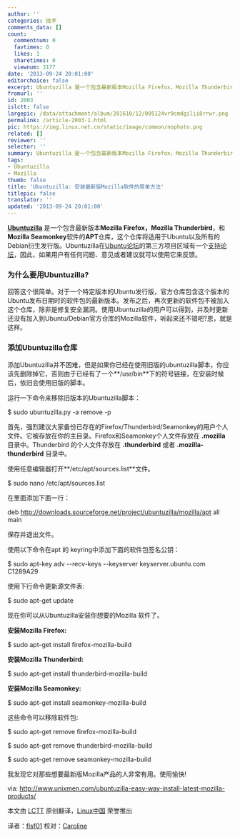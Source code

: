 ```yaml
---
author: ''
categories: 技术
comments_data: []
count:
  commentnum: 0
  favtimes: 0
  likes: 1
  sharetimes: 0
  viewnum: 3177
date: '2013-09-24 20:01:00'
editorchoice: false
excerpt: Ubuntuzilla 是一个包含最新版本Mozilla Firefox，Mozilla Thunderbird，和Mozilla Seamonkey软件的APT仓库，这个仓库将适用于Ubuntu以及所有的Debian衍生发行版。Ubuntuzilla在Ubuntu论坛的第三方项目区域有一个支  ...
fromurl: ''
id: 2003
islctt: false
largepic: /data/attachment/album/201610/12/095124vr9cmdgilii8rrwr.png
permalink: /article-2003-1.html
pic: https://img.linux.net.cn/static/image/common/nophoto.png
related: []
reviewer: ''
selector: ''
summary: Ubuntuzilla 是一个包含最新版本Mozilla Firefox，Mozilla Thunderbird，和Mozilla Seamonkey软件的APT仓库，这个仓库将适用于Ubuntu以及所有的Debian衍生发行版。Ubuntuzilla在Ubuntu论坛的第三方项目区域有一个支  ...
tags:
- Ubuntuzilla
- Mozilla
thumb: false
title: 'Ubuntuzilla: 安装最新版Mozilla软件的简单方法'
titlepic: false
translator: ''
updated: '2013-09-24 20:01:00'
---
```


[**Ubuntuzilla**](http://sourceforge.net/apps/mediawiki/ubuntuzilla/index.php?title=Main_Page) 是一个包含最新版本**Mozilla Firefox，Mozilla Thunderbird**，和**Mozilla Seamonkey**软件的**APT**仓库，这个仓库将适用于Ubuntu以及所有的Debian衍生发行版。Ubuntuzilla在[Ubuntu论坛](http://ubuntuforums.org/)的第三方项目区域有一个[支持论坛](http://ubuntuforums.org/forumdisplay.php?f=251)，因此，如果用户有任何问题、意见或者建议就可以使用它来反馈。


### **为什么要用Ubuntuzilla?**


回答这个很简单。对于一个特定版本的Ubuntu发行版，官方仓库包含这个版本的Ubuntu发布日期时的软件包的最新版本。发布之后，再次更新的软件包不被加入这个仓库，除非是修复安全漏洞。使用Ubuntuzilla的用户可以得到，并及时更新还没有加入到Ubuntu/Debian官方仓库的Mozilla软件，听起来还不错吧?恩，就是这样。


### **添加Ubuntuzilla仓库**


添加Ubuntuzilla并不困难，但是如果你已经在使用旧版的ubuntuzilla脚本，你应该先删除掉它，否则由于已经有了一个**/usr/bin**下的符号链接，在安装时候后，依旧会使用旧版的脚本。


运行一下命令来移除旧版本的Ubuntuzilla脚本：


$ sudo ubuntuzilla.py -a remove -p


首先，强烈建议大家备份已存在的Firefox/Thunderbird/Seamonkey的用户个人文件。它被存放在你的主目录。Firefox和Seamonkey个人文件存放在 **.mozilla** 目录中。Thunderbird 的个人文件存放在 **.thunderbird** 或者 **.mozilla-thunderbird** 目录中。


使用任意编辑器打开**/etc/apt/sources.list**文件。


$ sudo nano /etc/apt/sources.list


在里面添加下面一行：


deb http://downloads.sourceforge.net/project/ubuntuzilla/mozilla/apt all main


保存并退出文件。


使用以下命令在apt 的 keyring中添加下面的软件包签名公钥：


$ sudo apt-key adv --recv-keys --keyserver keyserver.ubuntu.com C1289A29


使用下行命令更新源文件表:


$ sudo apt-get update


现在你可以从Ubuntuzilla安装你想要的Mozilla 软件了。


**安装Mozilla Firefox:**


$ sudo apt-get install firefox-mozilla-build


**安装Mozilla Thunderbird:**


$ sudo apt-get install thunderbird-mozilla-build


**安装Mozilla Seamonkey:**


$ sudo apt-get install seamonkey-mozilla-build


这些命令可以移除软件包:


$ sudo apt-get remove firefox-mozilla-build


$ sudo apt-get remove thunderbird-mozilla-build


$ sudo apt-get remove seamonkey-mozilla-build


我发现它对那些想要最新版Mozilla产品的人非常有用。使用愉快!


 


via: <http://www.unixmen.com/ubuntuzilla-easy-way-install-latest-mozilla-products/>


本文由 [LCTT](https://github.com/LCTT/TranslateProject) 原创翻译，[Linux中国](http://linux.cn/portal.php) 荣誉推出


译者：[flsf01](http://linux.cn/space/flsf01) 校对：[Caroline](http://linux.cn/space/14763)